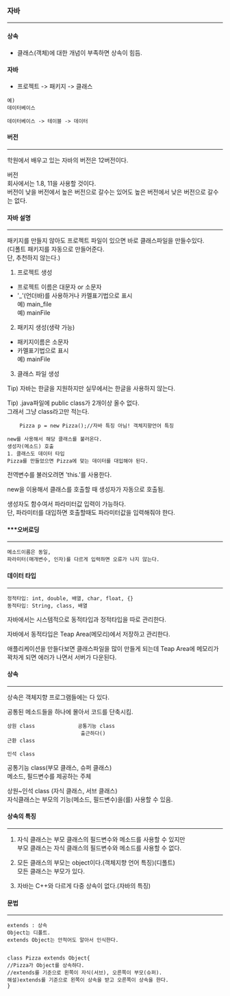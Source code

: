 ### 자바

---

#### 상속

- 클래스(객체)에 대한 개념이 부족하면 상속이 힘듬.

#### 자바

- 프로젝트 -> 패키지 -> 클래스

```
예)
데이터베이스

데이터베이스 -> 테이블 -> 데이터
```

#### 버전

---

학원에서 배우고 있는 자바의 버전은 12버전이다.

버전  
회사에서는 1.8, 11을 사용할 것이다.  
버전이 낮을 버전에서 높은 버전으로 갈수는 있어도 높은 버전에서 낮은 버전으로 갈수는 없다.

#### 자바 설명

---

패키지를 만들지 않아도 프로젝트 파일이 있으면 바로 클래스파일을 만들수있다.  
(디폴트 패키지를 자동으로 만들어준다.  
단, 추천하지 않는다.)

1. 프로젝트 생성

- 프로젝트 이름은 대문자 or 소문자
- '\_'(언더바)를 사용하거나 카멜표기법으로 표시  
  예) main_file  
  예) mainFile

2. 패키지 생성(생략 가능)

- 패키지이름은 소문자
- 카멜표기법으로 표시  
  예) mainFile

3. 클래스 파일 생성

Tip) 자바는 한글을 지원하지만 실무에서는 한글을 사용하지 않는다.

Tip) .java파일에 public class가 2개이상 올수 없다.  
그래서 그냥 class라고만 적는다.

```
    Pizza p = new Pizza();//자바 특징 아님! 객체지향언어 특징

new를 사용해서 해당 클래스를 불러온다.
생성자(메소드) 호출
1. 클래스도 데이터 타입
Pizza를 만들었으면 Pizza에 맞는 데이터를 대입해야 된다.
```

전역변수를 불러오려면 'this.'를 사용한다.

new을 이용해서 클래스를 호출할 때 생성자가 자동으로 호출됨.

생성자도 함수여서 파라미터값 입력이 가능하다.  
단, 파라미터를 대입하면 호출할때도 파라미터값을 입력해줘야 한다.

#### \*\*\*오버로딩

---

```
메소드이름은 동일,
파라미터(매개변수, 인자)를 다르게 입력하면 오류가 나지 않는다.
```

#### 데이터 타입

---

```
정적타입: int, double, 배열, char, float, {}
동적타입: String, class, 배열
```

자바에서는 시스템적으로 동적타입과 정적타입을 따로 관리한다.

자바에서 동적타입은 Teap Area(메모리)에서 저장하고 관리한다.

애플리케이션을 만들다보면 클래스파일을 많이 만들게 되는데 Teap Area에 메모리가 꽉차게 되면 에러가 나면서 서버가 다운된다.

#### 상속

---

상속은 객체지향 프로그램들에는 다 있다.

공통된 메소드들을 하나에 몰아서 코드를 단축시킴.

```
상원 class              공통기능 class
                        출근하다()
근환 class

인석 class
```

공통기능 class(부모 클래스, 슈퍼 클래스)  
메소드, 필드변수를 제공하는 주체

상원~인석 class (자식 클래스, 서브 클래스)  
자식클래스는 부모의 기능(메소드, 필드변수)을(를) 사용할 수 있음.

#### 상속의 특징

---

1. 자식 클래스는 부모 클래스의 필드변수와 메소드를 사용할 수 있지만  
   부모 클래스는 자식 클래스의 필드변수와 메소드를 사용할 수 없다.

2. 모든 클래스의 부모는 object이다.(객체지향 언어 특징)(디폴트)  
   모든 클래스는 부모가 있다.

3. 자바는 C++와 다르게 다중 상속이 없다.(자바의 특징)

#### 문법

---

```
extends : 상속
Object는 디폴트.
extends Object는 안적어도 알아서 인식한다.


class Pizza extends Object{
//Pizza가 Object를 상속하다.
//extends를 기준으로 왼쪽이 자식(서브), 오른쪽이 부모(슈퍼).
해설)extends를 기준으로 왼쪽이 상속을 받고 오른쪽이 상속을 한다.
}
```
